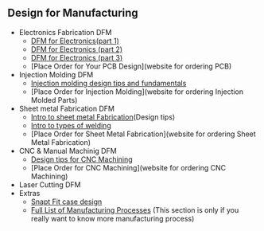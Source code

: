 ## Design for Manufacturing

   - Electronics Fabrication DFM
     - [DFM for Electronics(part 1)](https://www.youtube.com/watch?v=VXE_dh38HjU&list=PLGEhcuqLbyaTMr94wPm8Q-CWilzJWgPye&index=3)
     - [DFM for Electronics (part 2)](https://www.youtube.com/watch?v=Uemr8xaxcw0)
     - [DFM for Electronics (part 3)](https://www.youtube.com/watch?v=2zGisPMNstI)
     - [Place Order for Your PCB Design](website for ordering PCB)
   - Injection Molding DFM
      - [Injection molding design tips and fundamentals](https://www.protolabs.com/resources/design-tips/)
      - [Place Order for Injection Molding](website for ordering Injection Molded Parts)
   - Sheet metal Fabrication DFM
      - [Intro to sheet metal Fabrication](https://19dc2udxw571ap3t210itdkp-wpengine.netdna-ssl.com/wp-content/uploads/2016/10/Rapid-Sheet-Metal-Design-Guide.pdf?t=6509)(Design tips)
      - [Intro to types of welding](http://earlbeck.com/types-of-welding.html)
      - [Place Order for Sheet Metal Fabrication](website for ordering Sheet Metal Fabrication)
   - CNC & Manual Machinig DFM
      - [Design tips for CNC Machining](http://omwcorp.com/how-to-design-machined-parts.html)
      - [Place Order for CNC Machining](website for ordering CNC Machining)
   - Laser Cutting DFM
 - Extras
      - [Snapt Fit case design](https://www.3dhubs.com/knowledge-base/cad-modeling-3-snap-fits?utm_source=customerio&utm_medium=email&utm_content=cad1test&utm_campaign=customer-news&user=3470&otl-token=VID3_NbLejlUPc7jircbTniHH9QPdmFRLQFBH8gYNwI&timestamp=1496867581#)
      - [Full List of Manufacturing Processes](http://www.engineersedge.com/manufacturing_design.shtml) (This section is only if you really want to know more manufacturing process)